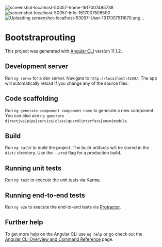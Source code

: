 ![screenshot-localhost-50057-home-1617007495738](https://user-images.githubusercontent.com/80150887/112811030-7e7ec800-9030-11eb-9eeb-be5ec9d1e746.png)
![screenshot-localhost-50057-Info-1617007506500](https://user-images.githubusercontent.com/80150887/112811043-80e12200-9030-11eb-9e4e-cce8bf0ae28f.png)
![Uploading screenshot-localhost-50057-User-1617007511670.png…]()
# Bootstraprouting

This project was generated with [Angular CLI](https://github.com/angular/angular-cli) version 11.1.2.

## Development server

Run `ng serve` for a dev server. Navigate to `http://localhost:4200/`. The app will automatically reload if you change any of the source files.

## Code scaffolding

Run `ng generate component component-name` to generate a new component. You can also use `ng generate directive|pipe|service|class|guard|interface|enum|module`.

## Build

Run `ng build` to build the project. The build artifacts will be stored in the `dist/` directory. Use the `--prod` flag for a production build.

## Running unit tests

Run `ng test` to execute the unit tests via [Karma](https://karma-runner.github.io).

## Running end-to-end tests

Run `ng e2e` to execute the end-to-end tests via [Protractor](http://www.protractortest.org/).

## Further help

To get more help on the Angular CLI use `ng help` or go check out the [Angular CLI Overview and Command Reference](https://angular.io/cli) page.
